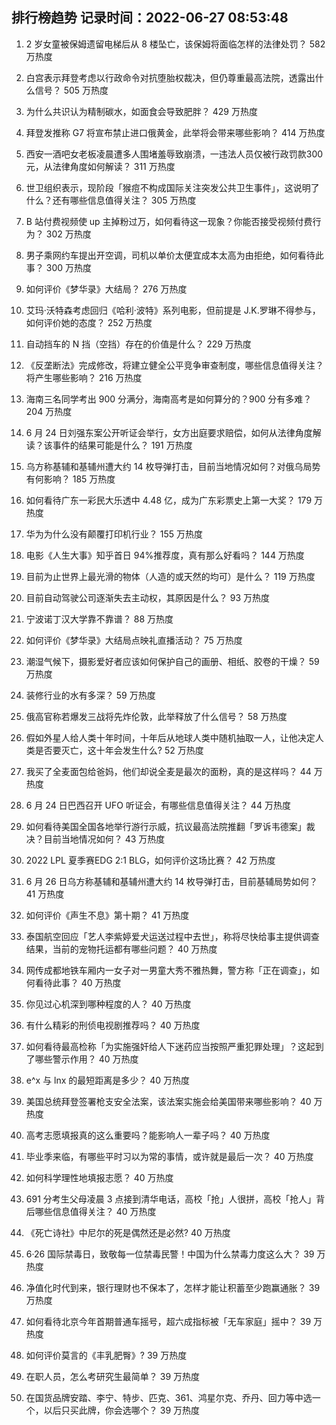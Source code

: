 
## 排行榜趋势 记录时间：2022-06-27 08:53:48
  
  1. 2 岁女童被保姆遗留电梯后从 8 楼坠亡，该保姆将面临怎样的法律处罚？ 582 万热度
    
  2. 白宫表示拜登考虑以行政命令对抗堕胎权裁决，但仍尊重最高法院，透露出什么信号？ 505 万热度
    
  3. 为什么共识认为精制碳水，如面食会导致肥胖？ 429 万热度
    
  4. 拜登发推称 G7 将宣布禁止进口俄黄金，此举将会带来哪些影响？ 414 万热度
    
  5. 西安一酒吧女老板凌晨遭多人围堵羞辱致崩溃，一违法人员仅被行政罚款300元，从法律角度如何解读？ 311 万热度
    
  6. 世卫组织表示，现阶段「猴痘不构成国际关注突发公共卫生事件」，这说明了什么？还有哪些信息值得关注？ 305 万热度
    
  7. B 站付费视频使 up 主掉粉过万，如何看待这一现象？你能否接受视频付费行为？ 302 万热度
    
  8. 男子乘网约车提出开空调，司机以单价太便宜成本太高为由拒绝，如何看待此事？ 300 万热度
    
  9. 如何评价《梦华录》大结局？ 276 万热度
    
  10. 艾玛·沃特森考虑回归《哈利·波特》系列电影，但前提是 J.K.罗琳不得参与，如何评价她的态度？ 252 万热度
    
  11. 自动挡车的 N 挡（空挡）存在的价值是什么？ 229 万热度
    
  12. 《反垄断法》完成修改，将建立健全公平竞争审查制度，哪些信息值得关注？将产生哪些影响？ 216 万热度
    
  13. 海南三名同学考出 900 分满分，海南高考是如何算分的？900 分有多难？ 204 万热度
    
  14. 6 月 24 日刘强东案公开听证会举行，女方出庭要求赔偿，如何从法律角度解读？该事件的结果可能是什么？ 191 万热度
    
  15. 乌方称基辅和基辅州遭大约 14 枚导弹打击，目前当地情况如何？对俄乌局势有何影响？ 185 万热度
    
  16. 如何看待广东一彩民大乐透中 4.48 亿，成为广东彩票史上第一大奖？ 179 万热度
    
  17. 华为为什么没有颠覆打印机行业？ 155 万热度
    
  18. 电影《人生大事》知乎首日 94%推荐度，真有那么好看吗？ 144 万热度
    
  19. 目前为止世界上最光滑的物体（人造的或天然的均可）是什么？ 119 万热度
    
  20. 目前自动驾驶公司逐渐失去主动权，其原因是什么？ 93 万热度
    
  21. 宁波诺丁汉大学靠不靠谱？ 88 万热度
    
  22. 如何评价《梦华录》大结局点映礼直播活动？ 75 万热度
    
  23. 潮湿气候下，摄影爱好者应该如何保护自己的画册、相纸、胶卷的干燥？ 59 万热度
    
  24. 装修行业的水有多深？ 59 万热度
    
  25. 俄高官称若爆发三战将先炸伦敦，此举释放了什么信号？ 58 万热度
    
  26. 假如外星人给人类十年时间，十年后从地球人类中随机抽取一人，让他决定人类是否要灭亡，这十年会发生什么? 52 万热度
    
  27. 我买了全麦面包给爸妈，他们却说全麦是最次的面粉，真的是这样吗？ 44 万热度
    
  28. 6 月 24 日巴西召开 UFO 听证会，有哪些信息值得关注？ 44 万热度
    
  29. 如何看待美国全国各地举行游行示威，抗议最高法院推翻「罗诉韦德案」裁决？目前当地情况如何？ 43 万热度
    
  30. 2022 LPL 夏季赛EDG 2:1 BLG，如何评价这场比赛？ 42 万热度
    
  31. 6 月 26 日乌方称基辅和基辅州遭大约 14 枚导弹打击，目前基辅局势如何？ 41 万热度
    
  32. 如何评价《声生不息》第十期？ 41 万热度
    
  33. 泰国航空回应「艺人李紫婷爱犬运送过程中去世」，称将尽快给事主提供调查结果，当前的宠物托运都有哪些问题？ 40 万热度
    
  34. 网传成都地铁车厢内一女子对一男童大秀不雅热舞，警方称「正在调查」，如何看待此事？ 40 万热度
    
  35. 你见过心机深到哪种程度的人？ 40 万热度
    
  36. 有什么精彩的刑侦电视剧推荐吗？ 40 万热度
    
  37. 如何看待最高检称「为实施强奸给人下迷药应当按照严重犯罪处理」？这起到了哪些警示作用？ 40 万热度
    
  38. e^x 与 lnx 的最短距离是多少？ 40 万热度
    
  39. 美国总统拜登签署枪支安全法案，该法案实施会给美国带来哪些影响？ 40 万热度
    
  40. 高考志愿填报真的这么重要吗？能影响人一辈子吗？ 40 万热度
    
  41. 毕业季来临，有哪些平时习以为常的事情，或许就是最后一次？ 40 万热度
    
  42. 如何科学理性地填报志愿？ 40 万热度
    
  43. 691 分考生父母凌晨 3 点接到清华电话，高校「抢」人很拼，高校「抢人」背后哪些信息值得关注？ 40 万热度
    
  44. 《死亡诗社》中尼尔的死是偶然还是必然? 40 万热度
    
  45. 6·26 国际禁毒日，致敬每一位禁毒民警！中国为什么禁毒力度这么大？ 39 万热度
    
  46. 净值化时代到来，银行理财也不保本了，怎样才能让积蓄至少跑赢通胀？ 39 万热度
    
  47. 如何看待北京今年首期普通车摇号，超六成指标被「无车家庭」摇中？ 39 万热度
    
  48. 如何评价莫言的《丰乳肥臀》? 39 万热度
    
  49. 在职人员，怎么考研究生最简单？ 39 万热度
    
  50. 在国货品牌安踏、李宁、特步、匹克、361、鸿星尔克、乔丹、回力等中选一个，以后只买此牌，你会选哪个？ 39 万热度
    
